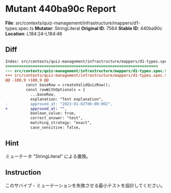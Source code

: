 # Mutant 440ba90c Report

**File**: src/contexts/quiz-management/infrastructure/mappers/d1-types.spec.ts
**Mutator**: StringLiteral
**Original ID**: 7564
**Stable ID**: 440ba90c
**Location**: L184:24–L184:46

## Diff

```diff
Index: src/contexts/quiz-management/infrastructure/mappers/d1-types.spec.ts
===================================================================
--- src/contexts/quiz-management/infrastructure/mappers/d1-types.spec.ts	original
+++ src/contexts/quiz-management/infrastructure/mappers/d1-types.spec.ts	mutated #7564
@@ -180,9 +180,9 @@
         const baseRow = createValidQuizRow();
         const rowWithOptionals = {
           ...baseRow,
           explanation: "Test explanation",
-          approved_at: "2023-01-02T00:00:00Z",
+          approved_at: "",
           boolean_value: true,
           correct_answer: "test",
           matching_strategy: "exact",
           case_sensitive: false,
```

## Hint

ミューテータ "StringLiteral" による置換。

## Instruction

このサバイブ・ミューテーションを失敗させる最小テストを設計してください。

